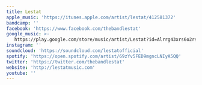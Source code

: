 ```yaml
---
title: Lestat
apple_music: 'https://itunes.apple.com/artist/lestat/412581372'
bandcamp: ''
facebook: 'https://www.facebook.com/thebandlestat'
google_music: >-
   https://play.google.com/store/music/artist/Lestat?id=Alrrg43xrs6o2rsnb56625tor2m
instagram: ''
soundcloud: 'https://soundcloud.com/lestatofficial'
spotify: 'https://open.spotify.com/artist/69zYv5FED9mgncLNIyA5QQ'
twitter: 'https://twitter.com/thebandlestat'
website: 'http://lestatmusic.com'
youtube: ''
---
```

